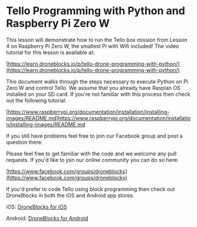 # Tello Programming with Python and Raspberry Pi Zero W

This lesson will demonstrate how to run the Tello box mission from Lesson 4 on Raspberry Pi Zero W, the smallest Pi with Wifi included! The video tutorial for this lesson is available at:

[https://learn.droneblocks.io/p/tello-drone-programming-with-python/](https://learn.droneblocks.io/p/tello-drone-programming-with-python/)

This document walks through the steps necessary to execute Python on Pi Zero W and control Tello. We assume that you already have Raspian OS installed on your SD card. If you're not familiar with this process then check out the following tutorial:

[https://www.raspberrypi.org/documentation/installation/installing-images/README.md]https://www.raspberrypi.org/documentation/installation/installing-images/README.md

If you still have problems feel free to join our Facebook group and post a question there.


Please feel free to get familiar with the code and we welcome any pull requests. If you'd like to join our online community you can do so here:

[https://www.facebook.com/groups/droneblocks](https://www.facebook.com/groups/droneblocks)

If you'd prefer to code Tello using block programming then check out DroneBlocks in both the iOS and Android app stores.

iOS: [DroneBlocks for iOS](https://itunes.apple.com/us/app/droneblocks/id1045826508?mt=8)

Android: [DroneBlocks for Android](https://play.google.com/store/apps/details?id=com.unmannedairlines.droneblocks)
